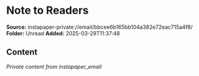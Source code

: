 # Note to Readers

**Source:** instapaper-private://email/bbcee6b165bb104a382e72eac715a4f8/
**Folder:** Unread
**Added:** 2025-03-29T11:37:48




## Content
*Private content from instapaper_email*

